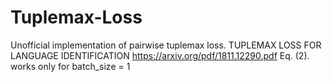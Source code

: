 # Tuplemax-Loss
Unofficial implementation of pairwise tuplemax loss.     TUPLEMAX LOSS FOR LANGUAGE IDENTIFICATION     https://arxiv.org/pdf/1811.12290.pdf     Eq. (2).  works only for batch_size = 1
